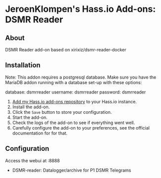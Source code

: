 # JeroenKlompen's Hass.io Add-ons: DSMR Reader

## About

DSMR Reader add-on based on xirixiz/dsmr-reader-docker


## Installation

Note: This addon requires a postgresql database. Make sure you have the MariaDB addon running with a database set-up with these options:

database: dsmrreader
username: dsmrreader
password: dsmrreader

1. [Add my Hass.io add-ons repository][repository] to your Hass.io instance.
1. Install the add-on.
1. Click the `Save` button to store your configuration.
1. Start the  add-on.
1. Check the logs of the add-on to see if everything went well.
1. Carefully configure the add-on to your preferences, see the official documentation for for that.


## Configuration

Access the webui at <your-ip>:8888

- DSMR-reader: Datalogger/archive for P1 DSMR Telegrams



[repository]: https://github.com/Klumpke/hassio-addons